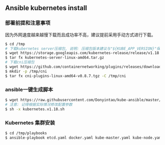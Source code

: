 ## Ansible kubernetes install

### 部署前提和注意事项

因为外网速度越来越慢下载而且成功率不高，建议提前采用手动方式进行下载。

```sh
$ cd /tmp
# 下载kubernetes server压缩包, 说明: 压缩包版本建议与"${KUBE_APP_VERSION}"保持一致
$ wget https://storage.googleapis.com/kubernetes-release/release/v1.18.8/kubernetes-server-linux-amd64.tar.gz
$ tar fx kubernetes-server-linux-amd64.tar.gz
# 下载cni压缩包
$ wget https://github.com/containernetworking/plugins/releases/download/v0.8.7/cni-plugins-linux-amd64-v0.8.7.tgz
$ mkdir -p /tmp/cni
$ tar fx cni-plugins-linux-amd64-v0.8.7.tgz -C /tmp/cni
```

### ansible一键生成脚本

```sh
$ wget https://raw.githubusercontent.com/Donyintao/kube-ansible/master/kubernetes.v1.18.sh
# 注意: 记得根据实际情况修改配置参数
$ sh -x kubernetes.v1.18.sh
```

### Kubernetes 集群安装
```sh
$ cd /tmp/playbooks
$ ansible-playbook etcd.yaml docker.yaml kube-master.yaml kube-node.yaml -i inventory/hosts
```



